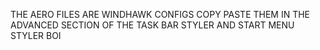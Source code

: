 THE AERO FILES ARE WINDHAWK CONFIGS COPY PASTE THEM IN  THE ADVANCED SECTION OF THE TASK BAR STYLER AND START MENU STYLER BOI
